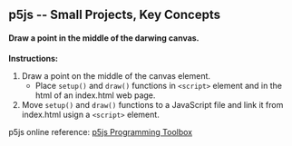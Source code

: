 p5js -- Small Projects, Key Concepts
------------------------------------
#### Draw a point in the middle of the darwing canvas. 

**Instructions:**

1. Draw a point on the middle of the canvas element.
    * Place `setup()` and `draw()` functions in `<script>` element 
    and in the html of an index.html web page.
2. Move `setup()` and `draw()` functions to a JavaScript file
 and link it from index.html usign a `<script>` element.
   
p5js online reference: 
    [p5js Programming Toolbox ](http://p5js.org/reference/)